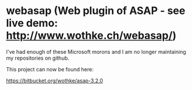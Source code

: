 # webasap (Web plugin of ASAP - see live demo: http://www.wothke.ch/webasap/)

I've had enough of these Microsoft morons and I am no longer maintaining
my repositories on github.

This project can now be found here:


https://bitbucket.org/wothke/asap-3.2.0